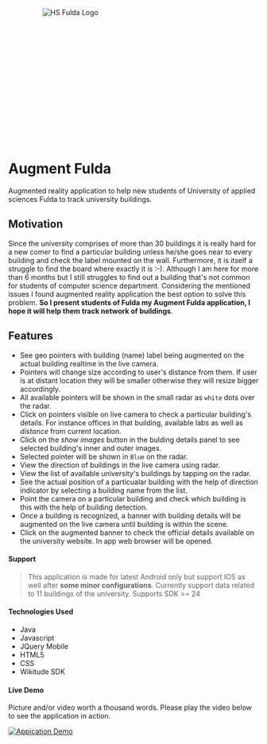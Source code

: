 
<div align="center" style="width:250px;height:250px;">
    <img src="https://i.imgur.com/QbFFefj.png" alt="HS Fulda Logo">
</div>
<br>

# Augment Fulda

Augmented reality application to help new students of University of applied sciences Fulda to track university buildings.

## Motivation
Since the university comprises of more than 30 buildings it is really hard for a new comer to find a particular building unless he/she goes near to every building and check the label mounted on the wall. Furthermore, it is itself a struggle to find the board where exactly it is :-). Although I am here for more than 6 months but I still struggles to find out a building that's not common for students of computer science department. Considering the mentioned issues I found augmented reality application the best option to solve this problem. **So I present students of Fulda my Augment Fulda application, I hope it will help them track network of buildings**.

## Features

- See geo pointers with building (name) label being augmented on the actual building realtime in the live camera.
- Pointers will change size according to user's distance from them. If user is at distant location they will be smaller otherwise they will resize bigger accordingly.
- All available pointers will be shown in the small radar as `white` dots over the radar.
- Click on pointers visible on live camera to check a particular building's details. For instance offices in that building, available labs as well as *distance* from current location.
- Click on the *show images* button in the bulding details panel to see selected building's inner and outer images.
- Selected pointer will be shown in `Blue` on the radar.
- View the direction of buildings in the live camera using radar.
- View the list of available university's buildings by tapping on the radar.
- See the actual position of a particualar building with the help of direction indicator by selecting a building name from the list.
- Point the camera on a particular building and check which building is this with the help of building detection.
- Once a building is recognized, a banner with building details will be augmented on the live camera until building is within the scene.
- Click on the augmented banner to check the official details available on the university website. In app web browser will be opened.

#### Support
> This application is made for latest Android only but support IOS as well after **some minor configurations**.
> Currently support data related to 11 buildings of the university. 
> Supports SDK >= 24


#### Technologies Used

- Java
- Javascript
- JQuery Mobile 
- HTML5
- CSS
- Wikitude SDK

#### Live Demo

Picture and/or video worth a thousand words. Please play the video below to see the application in action.

[![Appication Demo](http://img.youtube.com/vi/z4p7fVaLyDY/0.jpg)](http://www.youtube.com/watch?v=z4p7fVaLyDY)

